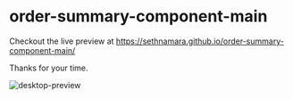 # order-summary-component-main

Checkout the live preview at https://sethnamara.github.io/order-summary-component-main/

Thanks for your time.

![desktop-preview](https://github.com/SethNamara/order-summary-component-main/assets/106119806/81459cb1-19af-4c30-a3f7-7350cf17a612)
